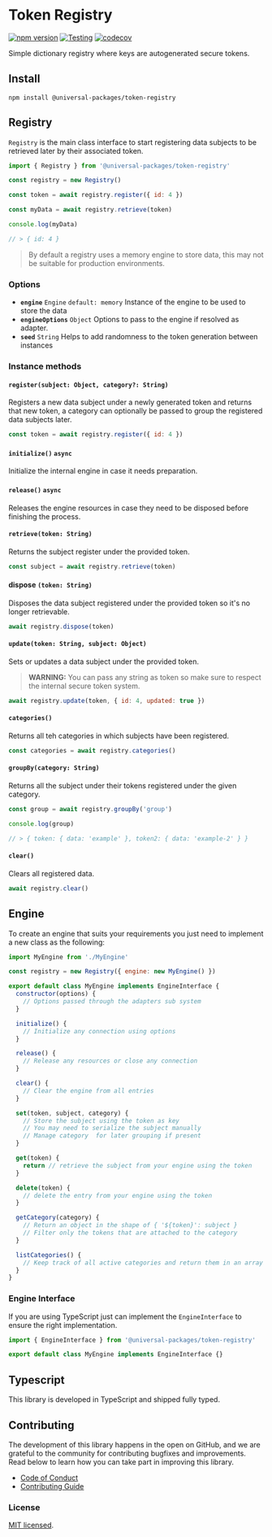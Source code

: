 # Token Registry

[![npm version](https://badge.fury.io/js/@universal-packages%2Ftoken-registry.svg)](https://www.npmjs.com/package/@universal-packages/token-registry)
[![Testing](https://github.com/universal-packages/universal-token-registry/actions/workflows/testing.yml/badge.svg)](https://github.com/universal-packages/universal-token-registry/actions/workflows/testing.yml)
[![codecov](https://codecov.io/gh/universal-packages/universal-token-registry/branch/main/graph/badge.svg?token=CXPJSN8IGL)](https://codecov.io/gh/universal-packages/universal-token-registry)

Simple dictionary registry where keys are autogenerated secure tokens.

## Install

```shell
npm install @universal-packages/token-registry
```

## Registry

`Registry` is the main class interface to start registering data subjects to be retrieved later by their associated token.

```js
import { Registry } from '@universal-packages/token-registry'

const registry = new Registry()

const token = await registry.register({ id: 4 })

const myData = await registry.retrieve(token)

console.log(myData)

// > { id: 4 }
```

> By default a registry uses a memory engine to store data, this may not be suitable for production environments.

### Options

- **`engine`** `Engine` `default: memory`
  Instance of the engine to be used to store the data
- **`engineOptions`** `Object`
  Options to pass to the engine if resolved as adapter.
- **`seed`** `String`
  Helps to add randomness to the token generation between instances

### Instance methods

#### **`register(subject: Object, category?: String)`**

Registers a new data subject under a newly generated token and returns that new token, a category can optionally be passed to group the registered data subjects later.

```js
const token = await registry.register({ id: 4 })
```

#### **`initialize()`** **`async`**

Initialize the internal engine in case it needs preparation.

#### **`release()`** **`async`**

Releases the engine resources in case they need to be disposed before finishing the process.

#### **`retrieve(token: String)`**

Returns the subject register under the provided token.

```js
const subject = await registry.retrieve(token)
```

#### **dispose `(token: String)`**

Disposes the data subject registered under the provided token so it's no longer retrievable.

```js
await registry.dispose(token)
```

#### **`update(token: String, subject: Object)`**

Sets or updates a data subject under the provided token.

> **WARNING:** You can pass any string as token so make sure to respect the internal secure token system.

```js
await registry.update(token, { id: 4, updated: true })
```

#### **`categories()`**

Returns all teh categories in which subjects have been registered.

```js
const categories = await registry.categories()
```

#### **`groupBy(category: String)`**

Returns all the subject under their tokens registered under the given category.

```js
const group = await registry.groupBy('group')

console.log(group)

// > { token: { data: 'example' }, token2: { data: 'example-2' } }
```

#### **`clear()`**

Clears all registered data.

```js
await registry.clear()
```

## Engine

To create an engine that suits your requirements you just need to implement a new class as the following:

```js
import MyEngine from './MyEngine'

const registry = new Registry({ engine: new MyEngine() })
```

```js
export default class MyEngine implements EngineInterface {
  constructor(options) {
    // Options passed through the adapters sub system
  }

  initialize() {
    // Initialize any connection using options
  }

  release() {
    // Release any resources or close any connection
  }

  clear() {
    // Clear the engine from all entries
  }

  set(token, subject, category) {
    // Store the subject using the token as key
    // You may need to serialize the subject manually
    // Manage category  for later grouping if present
  }

  get(token) {
    return // retrieve the subject from your engine using the token
  }

  delete(token) {
    // delete the entry from your engine using the token
  }

  getCategory(category) {
    // Return an object in the shape of { '${token}': subject }
    // Filter only the tokens that are attached to the category
  }

  listCategories() {
    // Keep track of all active categories and return them in an array
  }
}
```

### Engine Interface

If you are using TypeScript just can implement the `EngineInterface` to ensure the right implementation.

```ts
import { EngineInterface } from '@universal-packages/token-registry'

export default class MyEngine implements EngineInterface {}
```

## Typescript

This library is developed in TypeScript and shipped fully typed.

## Contributing

The development of this library happens in the open on GitHub, and we are grateful to the community for contributing bugfixes and improvements. Read below to learn how you can take part in improving this library.

- [Code of Conduct](./CODE_OF_CONDUCT.md)
- [Contributing Guide](./CONTRIBUTING.md)

### License

[MIT licensed](./LICENSE).
